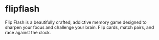 # flipflash
Flip Flash is a beautifully crafted, addictive memory game designed to sharpen your focus and challenge your brain. Flip cards, match pairs, and race against the clock.
